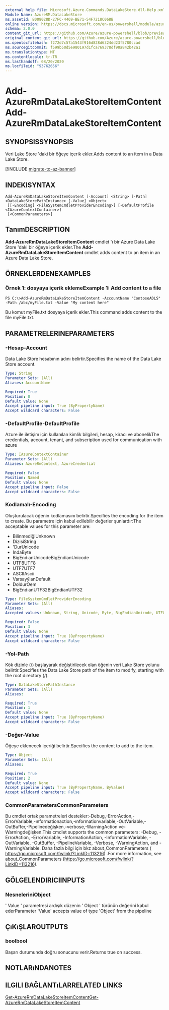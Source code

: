```yaml
---
external help file: Microsoft.Azure.Commands.DataLakeStore.dll-Help.xml
Module Name: AzureRM.DataLakeStore
ms.assetid: B008028D-27FC-4469-BE71-54F7218C068B
online version: https://docs.microsoft.com/en-us/powershell/module/azurerm.datalakestore/add-azurermdatalakestoreitemcontent
schema: 2.0.0
content_git_url: https://github.com/Azure/azure-powershell/blob/preview/src/ResourceManager/DataLakeStore/Commands.DataLakeStore/help/Add-AzureRmDataLakeStoreItemContent.md
original_content_git_url: https://github.com/Azure/azure-powershell/blob/preview/src/ResourceManager/DataLakeStore/Commands.DataLakeStore/help/Add-AzureRmDataLakeStoreItemContent.md
ms.openlocfilehash: f272d7c57a1543f916d828d6324dd23f5780ccad
ms.sourcegitcommit: f599b50d5e980197d1fca769378df90a842b42a1
ms.translationtype: MT
ms.contentlocale: tr-TR
ms.lasthandoff: 08/20/2020
ms.locfileid: "93762656"
---
```

# <span data-ttu-id="aa816-101">Add-AzureRmDataLakeStoreItemContent</span><span class="sxs-lookup"><span data-stu-id="aa816-101">Add-AzureRmDataLakeStoreItemContent</span></span>

## <span data-ttu-id="aa816-102">SYNOPSIS</span><span class="sxs-lookup"><span data-stu-id="aa816-102">SYNOPSIS</span></span>
<span data-ttu-id="aa816-103">Veri Lake Store 'daki bir öğeye içerik ekler.</span><span class="sxs-lookup"><span data-stu-id="aa816-103">Adds content to an item in a Data Lake Store.</span></span>

[!INCLUDE [migrate-to-az-banner](../../includes/migrate-to-az-banner.md)]

## <span data-ttu-id="aa816-104">INDEKI</span><span class="sxs-lookup"><span data-stu-id="aa816-104">SYNTAX</span></span>

```
Add-AzureRmDataLakeStoreItemContent [-Account] <String> [-Path] <DataLakeStorePathInstance> [-Value] <Object>
 [[-Encoding] <FileSystemCmdletProviderEncoding>] [-DefaultProfile <IAzureContextContainer>]
 [<CommonParameters>]
```

## <span data-ttu-id="aa816-105">Tanım</span><span class="sxs-lookup"><span data-stu-id="aa816-105">DESCRIPTION</span></span>
<span data-ttu-id="aa816-106">**Add-AzureRmDataLakeStoreItemContent** cmdlet 'ı bir Azure Data Lake Store 'daki bir öğeye içerik ekler.</span><span class="sxs-lookup"><span data-stu-id="aa816-106">The **Add-AzureRmDataLakeStoreItemContent** cmdlet adds content to an item in an Azure Data Lake Store.</span></span>

## <span data-ttu-id="aa816-107">ÖRNEKLERDEN</span><span class="sxs-lookup"><span data-stu-id="aa816-107">EXAMPLES</span></span>

### <span data-ttu-id="aa816-108">Örnek 1: dosyaya içerik ekleme</span><span class="sxs-lookup"><span data-stu-id="aa816-108">Example 1: Add content to a file</span></span>
```
PS C:\>Add-AzureRmDataLakeStoreItemContent -AccountName "ContosoADLS" -Path /abc/myFile.txt -Value "My content here"
```

<span data-ttu-id="aa816-109">Bu komut myFile.txt dosyaya içerik ekler.</span><span class="sxs-lookup"><span data-stu-id="aa816-109">This command adds content to the file myFile.txt.</span></span>

## <span data-ttu-id="aa816-110">PARAMETRELERINE</span><span class="sxs-lookup"><span data-stu-id="aa816-110">PARAMETERS</span></span>

### <span data-ttu-id="aa816-111">-Hesap</span><span class="sxs-lookup"><span data-stu-id="aa816-111">-Account</span></span>
<span data-ttu-id="aa816-112">Data Lake Store hesabının adını belirtir.</span><span class="sxs-lookup"><span data-stu-id="aa816-112">Specifies the name of the Data Lake Store account.</span></span>

```yaml
Type: String
Parameter Sets: (All)
Aliases: AccountName

Required: True
Position: 0
Default value: None
Accept pipeline input: True (ByPropertyName)
Accept wildcard characters: False
```

### <span data-ttu-id="aa816-113">-DefaultProfile</span><span class="sxs-lookup"><span data-stu-id="aa816-113">-DefaultProfile</span></span>
<span data-ttu-id="aa816-114">Azure ile iletişim için kullanılan kimlik bilgileri, hesap, kiracı ve abonelik</span><span class="sxs-lookup"><span data-stu-id="aa816-114">The credentials, account, tenant, and subscription used for communication with azure</span></span>

```yaml
Type: IAzureContextContainer
Parameter Sets: (All)
Aliases: AzureRmContext, AzureCredential

Required: False
Position: Named
Default value: None
Accept pipeline input: False
Accept wildcard characters: False
```

### <span data-ttu-id="aa816-115">Kodlamalı</span><span class="sxs-lookup"><span data-stu-id="aa816-115">-Encoding</span></span>
<span data-ttu-id="aa816-116">Oluşturulacak öğenin kodlamasını belirtir.</span><span class="sxs-lookup"><span data-stu-id="aa816-116">Specifies the encoding for the item to create.</span></span>
<span data-ttu-id="aa816-117">Bu parametre için kabul edilebilir değerler şunlardır:</span><span class="sxs-lookup"><span data-stu-id="aa816-117">The acceptable values for this parameter are:</span></span>

- <span data-ttu-id="aa816-118">Bilinmediği</span><span class="sxs-lookup"><span data-stu-id="aa816-118">Unknown</span></span>
- <span data-ttu-id="aa816-119">Dizisi</span><span class="sxs-lookup"><span data-stu-id="aa816-119">String</span></span>
- <span data-ttu-id="aa816-120">'Dur</span><span class="sxs-lookup"><span data-stu-id="aa816-120">Unicode</span></span>
- <span data-ttu-id="aa816-121">Inda</span><span class="sxs-lookup"><span data-stu-id="aa816-121">Byte</span></span>
- <span data-ttu-id="aa816-122">BigEndianUnicode</span><span class="sxs-lookup"><span data-stu-id="aa816-122">BigEndianUnicode</span></span>
- <span data-ttu-id="aa816-123">UTF8</span><span class="sxs-lookup"><span data-stu-id="aa816-123">UTF8</span></span>
- <span data-ttu-id="aa816-124">UTF7</span><span class="sxs-lookup"><span data-stu-id="aa816-124">UTF7</span></span>
- <span data-ttu-id="aa816-125">ASCII</span><span class="sxs-lookup"><span data-stu-id="aa816-125">Ascii</span></span>
- <span data-ttu-id="aa816-126">Varsayýlan</span><span class="sxs-lookup"><span data-stu-id="aa816-126">Default</span></span>
- <span data-ttu-id="aa816-127">Doldur</span><span class="sxs-lookup"><span data-stu-id="aa816-127">Oem</span></span>
- <span data-ttu-id="aa816-128">BigEndianUTF32</span><span class="sxs-lookup"><span data-stu-id="aa816-128">BigEndianUTF32</span></span>

```yaml
Type: FileSystemCmdletProviderEncoding
Parameter Sets: (All)
Aliases: 
Accepted values: Unknown, String, Unicode, Byte, BigEndianUnicode, UTF8, UTF7, UTF32, Ascii, Default, Oem, BigEndianUTF32

Required: False
Position: 3
Default value: None
Accept pipeline input: True (ByPropertyName)
Accept wildcard characters: False
```

### <span data-ttu-id="aa816-129">-Yol</span><span class="sxs-lookup"><span data-stu-id="aa816-129">-Path</span></span>
<span data-ttu-id="aa816-130">Kök dizinle (/) başlayarak değiştirilecek olan öğenin veri Lake Store yolunu belirtir.</span><span class="sxs-lookup"><span data-stu-id="aa816-130">Specifies the Data Lake Store path of the item to modify, starting with the root directory (/).</span></span>

```yaml
Type: DataLakeStorePathInstance
Parameter Sets: (All)
Aliases: 

Required: True
Position: 1
Default value: None
Accept pipeline input: True (ByPropertyName)
Accept wildcard characters: False
```

### <span data-ttu-id="aa816-131">-Değer</span><span class="sxs-lookup"><span data-stu-id="aa816-131">-Value</span></span>
<span data-ttu-id="aa816-132">Öğeye eklenecek içeriği belirtir.</span><span class="sxs-lookup"><span data-stu-id="aa816-132">Specifies the content to add to the item.</span></span>

```yaml
Type: Object
Parameter Sets: (All)
Aliases: 

Required: True
Position: 2
Default value: None
Accept pipeline input: True (ByPropertyName, ByValue)
Accept wildcard characters: False
```

### <span data-ttu-id="aa816-133">CommonParameters</span><span class="sxs-lookup"><span data-stu-id="aa816-133">CommonParameters</span></span>
<span data-ttu-id="aa816-134">Bu cmdlet ortak parametreleri destekler:-Debug,-ErrorAction,-ErrorVariable,-ınformationaction,-ınformationvariable,-OutVariable,-OutBuffer,-Pipelinedeğişken,-verbose,-WarningAction ve-Warningdeğişken.</span><span class="sxs-lookup"><span data-stu-id="aa816-134">This cmdlet supports the common parameters: -Debug, -ErrorAction, -ErrorVariable, -InformationAction, -InformationVariable, -OutVariable, -OutBuffer, -PipelineVariable, -Verbose, -WarningAction, and -WarningVariable.</span></span> <span data-ttu-id="aa816-135">Daha fazla bilgi için bkz about_CommonParameters ( https://go.microsoft.com/fwlink/?LinkID=113216) .</span><span class="sxs-lookup"><span data-stu-id="aa816-135">For more information, see about_CommonParameters (https://go.microsoft.com/fwlink/?LinkID=113216).</span></span>

## <span data-ttu-id="aa816-136">GÖLGELENDIRICI</span><span class="sxs-lookup"><span data-stu-id="aa816-136">INPUTS</span></span>

### <span data-ttu-id="aa816-137">Nesnelerini</span><span class="sxs-lookup"><span data-stu-id="aa816-137">Object</span></span>
<span data-ttu-id="aa816-138">' Value ' parametresi ardışık düzenin ' Object ' türünün değerini kabul eder</span><span class="sxs-lookup"><span data-stu-id="aa816-138">Parameter 'Value' accepts value of type 'Object' from the pipeline</span></span>

## <span data-ttu-id="aa816-139">ÇıKıŞLAR</span><span class="sxs-lookup"><span data-stu-id="aa816-139">OUTPUTS</span></span>

### <span data-ttu-id="aa816-140">bool</span><span class="sxs-lookup"><span data-stu-id="aa816-140">bool</span></span>
<span data-ttu-id="aa816-141">Başarı durumunda doğru sonucunu verir.</span><span class="sxs-lookup"><span data-stu-id="aa816-141">Returns true on success.</span></span>

## <span data-ttu-id="aa816-142">NOTLARıNDA</span><span class="sxs-lookup"><span data-stu-id="aa816-142">NOTES</span></span>

## <span data-ttu-id="aa816-143">ILGILI BAĞLANTıLAR</span><span class="sxs-lookup"><span data-stu-id="aa816-143">RELATED LINKS</span></span>

[<span data-ttu-id="aa816-144">Get-AzureRmDataLakeStoreItemContent</span><span class="sxs-lookup"><span data-stu-id="aa816-144">Get-AzureRmDataLakeStoreItemContent</span></span>](./Get-AzureRmDataLakeStoreItemContent.md)


